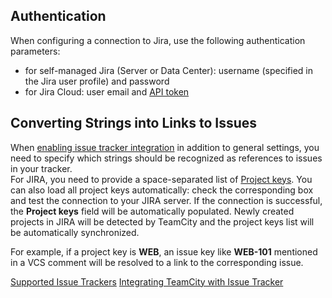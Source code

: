 [//]: # (title: JIRA)
[//]: # (auxiliary-id: JIRA)
## Authentication

When configuring a connection to Jira, use the following authentication parameters:
* for self-managed Jira (Server or Data Center): username (specified in the Jira user profile) and password
* for Jira Cloud: user email and [API token](https://developer.atlassian.com/cloud/jira/platform/jira-rest-api-basic-authentication/)


## Converting Strings into Links to Issues

When [enabling issue tracker integration](integrating-teamcity-with-issue-tracker.md#Enabling+Issue+Tracker+Integration) in addition to general settings, you need to specify which strings should be recognized as references to issues in your tracker.   
For JIRA, you need to provide a space\-separated list of [Project keys](http://confluence.atlassian.com/display/JIRA044/What+is+a+Project). You can also load all project keys automatically: check the corresponding box and test the connection to your JIRA server. If the connection is successful, the __Project keys__ field will be automatically populated. Newly created projects in JIRA will be detected by TeamCity and the project keys list will be automatically synchronized.

For example, if a project key is __WEB__, an issue key like __WEB-101__ mentioned in a VCS comment will be resolved to a link to the corresponding issue.

<seealso>
        <category ref="concepts">
            <a href="supported-platforms-and-environments.md">Supported Issue Trackers</a>
        </category>
        <category ref="admin-guide">
            <a href="integrating-teamcity-with-issue-tracker.md">Integrating TeamCity with Issue Tracker</a>
        </category>
</seealso>